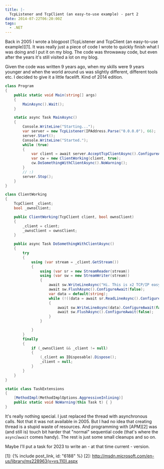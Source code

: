 ```yaml
---
title: |-
  TcpListener and TcpClient (an easy-to-use example) - part 2
date: 2014-07-22T06:20:00Z
tags:
  - .NET
---
```

Back in 2005 I wrote a blogpost [TcpListener and TcpClient (an easy-to-use example)][1]. It was really just a piece of code I wrote to quickly finish what I was doing and I put it on my blog. The code was throwaway code, but even after the years it's still visited a lot on my blog. 

Given the code was written 9 years ago, when my skills were 9 years younger and when the world around us was slightly different, different tools etc. I decided to give it a little facelift. Kind of 2014 edition.

<!-- excerpt -->

```csharp
class Program
{
	public static void Main(string[] args)
	{
		MainAsync().Wait();
	}

	static async Task MainAsync()
	{
		Console.WriteLine("Starting...");
		var server = new TcpListener(IPAddress.Parse("0.0.0.0"), 66);
		server.Start();
		Console.WriteLine("Started.");
		while (true)
		{
			var client = await server.AcceptTcpClientAsync().ConfigureAwait(false);
			var cw = new ClientWorking(client, true);
			cw.DoSomethingWithClientAsync().NoWarning();
		}
		// :)
		server.Stop();
	}
}

class ClientWorking
{
	TcpClient _client;
	bool _ownsClient;

	public ClientWorking(TcpClient client, bool ownsClient)
	{
		_client = client;
		_ownsClient = ownsClient;
	}

	public async Task DoSomethingWithClientAsync()
	{
		try
		{
			using (var stream = _client.GetStream())
			{
				using (var sr = new StreamReader(stream))
				using (var sw = new StreamWriter(stream))
				{
					await sw.WriteLineAsync("Hi. This is x2 TCP/IP easy-to-use server").ConfigureAwait(false);
					await sw.FlushAsync().ConfigureAwait(false);
					var data = default(string);
					while (!((data = await sr.ReadLineAsync().ConfigureAwait(false)).Equals("exit", StringComparison.OrdinalIgnoreCase)))
					{
						await sw.WriteLineAsync(data).ConfigureAwait(false);
						await sw.FlushAsync().ConfigureAwait(false);
					}
				}

			}
		}
		finally
		{
			if (_ownsClient && _client != null)
			{
				(_client as IDisposable).Dispose();
				_client = null;
			}
		}
	}
}

static class TaskExtensions
{
	[MethodImpl(MethodImplOptions.AggressiveInlining)]
	public static void NoWarning(this Task t) { }
}
```

It's really nothing special. I just replaced the thread with asynchronous calls. Not that it was not available in 2005. But I had no idea that creating thread is a stupid waste of resources. And programming with [APM][2] was (and still is) touch bit harder that "normal" sequential code (that's where the `async`/`await` comes handy). The rest is just some small cleanups and so on.

Maybe I'll put a task for 2023 to write an - at that time current - version.

[1]: {% include post_link, id: "6188" %}
[2]: http://msdn.microsoft.com/en-us/library/ms228963(v=vs.110).aspx